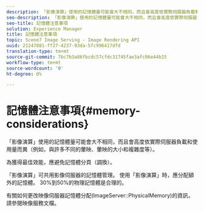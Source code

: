 ```yaml
---
description: 「影像演算」使用的記憶體量可能會大不相同，而且會高度依實際伺服器負載和使用量而異（例如，與許多不同的暈映、暈映的大小和複雜度等）。
seo-description: 「影像演算」使用的記憶體量可能會大不相同，而且會高度依實際伺服器負載和使用量而異（例如，與許多不同的暈映、暈映的大小和複雜度等）。
seo-title: 記憶體注意事項
solution: Experience Manager
title: 記憶體注意事項
topic: Scene7 Image Serving - Image Rendering API
uuid: 21247081-ff27-4237-93da-5fc996417dfd
translation-type: tm+mt
source-git-commit: 7bc7b3a86fbcdc57cfdc31745fae3afc06e44b15
workflow-type: tm+mt
source-wordcount: '0'
ht-degree: 0%

---
```



# 記憶體注意事項{#memory-considerations}

「影像演算」使用的記憶體量可能會大不相同，而且會高度依實際伺服器負載和使用量而異（例如，與許多不同的暈映、暈映的大小和複雜度等）。

為獲得最佳效能，應避免記憶體分頁（調換）。

「影像演算」可共用影像伺服器的記憶體管理。 使用「影像演算」時，應分配額外的記憶體。 30%到50%的物理記憶體是合理的。

有關如何更改映像伺服器記憶體分配(ImageServer::PhysicalMemory)的資訊，請參閱映像服務文檔。
